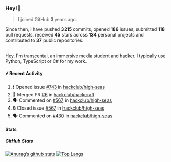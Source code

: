 ### Hey!👋
<!-- [![Banner](banner.png)](https://dillonb07.is-a.dev) -->


> I joined GitHub **3** years ago.

Since then, I have pushed **3215** commits, opened **186** issues, submitted **118** pull requests, received **45** stars across **134** personal projects and contributed to **37** public repositories.

<br>
Hey, I'm transcental, an immersive media student and hacker. I typically use Python, TypeScript or C# for my work.

<br>

#### :zap: Recent Activity

<!--START_SECTION:activity-->
1. ❗ Opened issue [#743](https://github.com/hackclub/high-seas/issues/743) in [hackclub/high-seas](https://github.com/hackclub/high-seas)
2. 🎉 Merged PR [#6](https://github.com/hackclub/hackcraft/pull/6) in [hackclub/hackcraft](https://github.com/hackclub/hackcraft)
3. 🗣 Commented on [#567](https://github.com/hackclub/high-seas/issues/567#issuecomment-2471207627) in [hackclub/high-seas](https://github.com/hackclub/high-seas)
4. 🔒 Closed issue [#567](https://github.com/hackclub/high-seas/issues/567) in [hackclub/high-seas](https://github.com/hackclub/high-seas)
5. 🗣 Commented on [#430](https://github.com/hackclub/high-seas/issues/430#issuecomment-2471164576) in [hackclub/high-seas](https://github.com/hackclub/high-seas)
<!--END_SECTION:activity-->

#### Stats

##### GitHub Stats
[![Anurag’s github stats](https://github-readme-stats.vercel.app/api?username=transcental&show_icons=true&theme=radical)](https://github.com/transcental)
[![Top Langs](https://github-readme-stats.vercel.app/api/top-langs/?username=transcental&layout=compact&theme=radical)](https://github.com/transcental)
